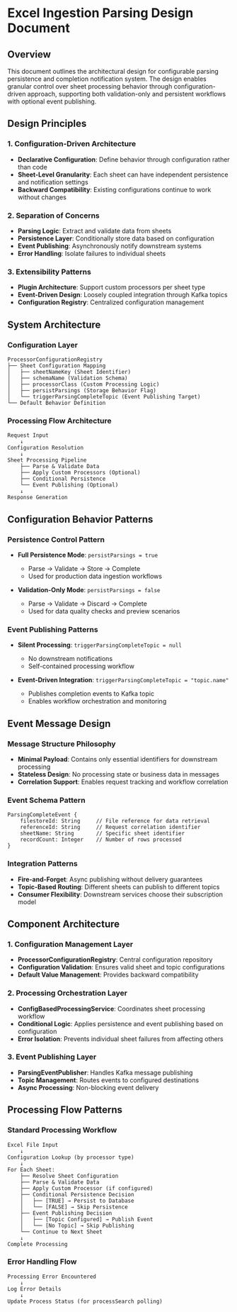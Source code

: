 # Excel Ingestion Parsing Design Document

## Overview
This document outlines the architectural design for configurable parsing persistence and completion notification system. The design enables granular control over sheet processing behavior through configuration-driven approach, supporting both validation-only and persistent workflows with optional event publishing.

## Design Principles

### 1. Configuration-Driven Architecture
- **Declarative Configuration**: Define behavior through configuration rather than code
- **Sheet-Level Granularity**: Each sheet can have independent persistence and notification settings
- **Backward Compatibility**: Existing configurations continue to work without changes

### 2. Separation of Concerns
- **Parsing Logic**: Extract and validate data from sheets
- **Persistence Layer**: Conditionally store data based on configuration
- **Event Publishing**: Asynchronously notify downstream systems
- **Error Handling**: Isolate failures to individual sheets

### 3. Extensibility Patterns
- **Plugin Architecture**: Support custom processors per sheet type
- **Event-Driven Design**: Loosely coupled integration through Kafka topics
- **Configuration Registry**: Centralized configuration management

## System Architecture

### Configuration Layer
```
ProcessorConfigurationRegistry
├── Sheet Configuration Mapping
│   ├── sheetNameKey (Sheet Identifier)
│   ├── schemaName (Validation Schema)
│   ├── processorClass (Custom Processing Logic)
│   ├── persistParsings (Storage Behavior Flag)
│   └── triggerParsingCompleteTopic (Event Publishing Target)
└── Default Behavior Definition
```

### Processing Flow Architecture
```
Request Input
    ↓
Configuration Resolution
    ↓
Sheet Processing Pipeline
    ├── Parse & Validate Data
    ├── Apply Custom Processors (Optional)
    ├── Conditional Persistence
    └── Event Publishing (Optional)
    ↓
Response Generation
```

## Configuration Behavior Patterns

### Persistence Control Pattern
- **Full Persistence Mode**: `persistParsings = true`
  - Parse → Validate → Store → Complete
  - Used for production data ingestion workflows
  
- **Validation-Only Mode**: `persistParsings = false`
  - Parse → Validate → Discard → Complete
  - Used for data quality checks and preview scenarios

### Event Publishing Patterns
- **Silent Processing**: `triggerParsingCompleteTopic = null`
  - No downstream notifications
  - Self-contained processing workflow
  
- **Event-Driven Integration**: `triggerParsingCompleteTopic = "topic.name"`
  - Publishes completion events to Kafka topic
  - Enables workflow orchestration and monitoring

## Event Message Design

### Message Structure Philosophy
- **Minimal Payload**: Contains only essential identifiers for downstream processing
- **Stateless Design**: No processing state or business data in messages
- **Correlation Support**: Enables request tracking and workflow correlation

### Event Schema Pattern
```
ParsingCompleteEvent {
    filestoreId: String     // File reference for data retrieval
    referenceId: String     // Request correlation identifier  
    sheetName: String       // Specific sheet identifier
    recordCount: Integer    // Number of rows processed
}
```

### Integration Patterns
- **Fire-and-Forget**: Async publishing without delivery guarantees
- **Topic-Based Routing**: Different sheets can publish to different topics
- **Consumer Flexibility**: Downstream services choose their subscription model

## Component Architecture

### 1. Configuration Management Layer
- **ProcessorConfigurationRegistry**: Central configuration repository
- **Configuration Validation**: Ensures valid sheet and topic configurations
- **Default Value Management**: Provides backward compatibility

### 2. Processing Orchestration Layer
- **ConfigBasedProcessingService**: Coordinates sheet processing workflow
- **Conditional Logic**: Applies persistence and event publishing based on configuration
- **Error Isolation**: Prevents individual sheet failures from affecting others

### 3. Event Publishing Layer
- **ParsingEventPublisher**: Handles Kafka message publishing
- **Topic Management**: Routes events to configured destinations
- **Async Processing**: Non-blocking event delivery

## Processing Flow Patterns

### Standard Processing Workflow
```
Excel File Input
    ↓
Configuration Lookup (by processor type)
    ↓
For Each Sheet:
    ├── Resolve Sheet Configuration
    ├── Parse & Validate Data
    ├── Apply Custom Processor (if configured)
    ├── Conditional Persistence Decision
    │   ├── [TRUE] → Persist to Database
    │   └── [FALSE] → Skip Persistence
    ├── Event Publishing Decision
    │   ├── [Topic Configured] → Publish Event
    │   └── [No Topic] → Skip Publishing
    └── Continue to Next Sheet
    ↓
Complete Processing
```

### Error Handling Flow
```
Processing Error Encountered
    ↓
Log Error Details
    ↓
Update Process Status (for processSearch polling)
```
